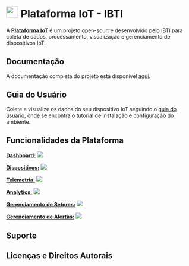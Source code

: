 # <img src="https://github.com/IBTI-DF/Plataforma-Iot/blob/main/Aplicacao/public/Favicon-IBTI.png?raw=true" width="32" height="30"> Plataforma IoT - IBTI

A [**Plataforma IoT**](https://iotibti.ddns.net/login) é um projeto open-source desenvolvido pelo IBTI para coleta de dados, processamento, visualização e gerenciamento de dispositivos IoT.

## Documentação

A documentação completa do projeto está disponível [aqui](https://drive.google.com/file/d/18kojKf36a3xYHdwMTTikw-jN1E237XR3/view?usp=sharing).

## Guia do Usuário

Colete e visualize os dados do seu dispositivo IoT seguindo o [guia do usuário](https://drive.google.com/file/d/1gHFV7XdsgzijdAd0cOXiioxlYMQ0ZBQu/view), onde se encontra o tutorial de instalação e configuração do ambiente.

## Funcionalidades da Plataforma

[**Dashboard:**](https://iotibti.ddns.net/home)
<img src="https://github.com/IBTI-DF/Plataforma-Iot/blob/main/Aplicacao/src/assets/github_assets/dashboard.png"> 

[**Dispositivos:**](https://iotibti.ddns.net/dispositivos-cadastrados)
<img src="https://github.com/IBTI-DF/Plataforma-Iot/blob/main/Aplicacao/src/assets/github_assets/dispositivos.png"> 

[**Telemetria:**](https://iotibti.ddns.net/dados-do-dispositivo)
<img src="https://github.com/IBTI-DF/Plataforma-Iot/blob/main/Aplicacao/src/assets/github_assets/telemetria.png"> 

[**Analytics:**](https://iotibti.ddns.net/analytics)
<img src="https://github.com/IBTI-DF/Plataforma-Iot/blob/main/Aplicacao/src/assets/github_assets/analytics.png"> 

[**Gerenciamento de Setores:**](https://iotibti.ddns.net/gerenciamento-setor)
<img src="https://github.com/IBTI-DF/Plataforma-Iot/blob/main/Aplicacao/src/assets/github_assets/setor.png">
 
[**Gerenciamento de Alertas:**](https://iotibti.ddns.net/gerenciamento-de-alertas) 
<img src="https://github.com/IBTI-DF/Plataforma-Iot/blob/main/Aplicacao/src/assets/github_assets/alertas.png"> 

## Suporte

## Licenças e Direitos Autorais
